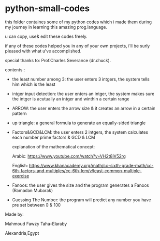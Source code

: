 # python-small-codes
this folder containes some of my python codes which i made them during my journey in learning this amazing prog.language. 

u can copy, use& edit these codes freely.  

if any of these codes helped you in any of your own projects, i'll be surly pleased with what u've accomplished. 

special thanks to: Prof.Charles Severance (dr.chuck). 

contents :
  - the least number among 3: the user enters 3 intgers, the system tells him which is the least
  - intger input detection: the user enters an intger, the system makes sure the intger is acutually an intger and winthin a certain range 
  - ARROW: the user enters the arrow size & it creates an arrow in a certain pattern 
  - up triangle: a general formula to generate an equally-sided triangle 
  - Factors&GCD&LCM: the user enters 2 intgers, the system calculates each number prime factors & GCD & LCM 

    explanation of the mathematical concept: 
    
    Arabic: https://www.youtube.com/watch?v=VH2t8lV52rg
    
    English: https://www.khanacademy.org/math/cc-sixth-grade-math/cc-6th-factors-and-multiples/cc-6th-lcm/v/least-common-multiple-exercise
  - Fanoos: the user gives the size and the program generates a Fanoos (Ramadan Mubarak)
  - Guessing The Number: the program will predict any number you have pre set between 0 & 100

Made by: 

Mahmoud Fawzy Taha-Elaraby

Alexandria,Egypt
